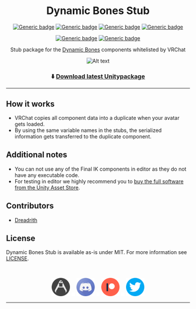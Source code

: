 <div align="center">

# Dynamic Bones Stub

[![Generic badge](https://img.shields.io/github/downloads/VRLabs/Dynamic-Bones-Stub/total?label=Downloads)](https://github.com/VRLabs/Dynamic-Bones-Stub/releases/latest)
[![Generic badge](https://img.shields.io/badge/License-MIT-informational.svg)](https://github.com/VRLabs/Dynamic-Bones-Stub/blob/main/LICENSE)
[![Generic badge](https://img.shields.io/badge/Unity-2019.4.31f1-lightblue.svg)](https://unity3d.com/unity/whats-new/2019.4.31)
[![Generic badge](https://img.shields.io/badge/SDK-AvatarSDK3-lightblue.svg)](https://vrchat.com/home/download)

[![Generic badge](https://img.shields.io/discord/706913824607043605?color=%237289da&label=DISCORD&logo=Discord&style=for-the-badge)](https://discord.vrlabs.dev/)
[![Generic badge](https://img.shields.io/endpoint.svg?url=https%3A%2F%2Fshieldsio-patreon.vercel.app%2Fapi%3Fusername%3Dvrlabs%26type%3Dpatrons&style=for-the-badge)](https://patreon.vrlabs.dev/)

Stub package for the [Dynamic Bones](https://assetstore.unity.com/packages/tools/animation/dynamic-bone-16743) components whitelisted by VRChat

![Alt text]()

### ⬇️ [Download latest Unitypackage](https://github.com/VRLabs/Dynamic-Bones-Stub/releases/latest)

<!-- 
### 📦 [Add to VRChat Creator Companion]() -->

</div>

---

## How it works

* VRChat copies all component data into a duplicate when your avatar gets loaded.
* By using the same variable names in the stubs, the serialized information gets transferred to the duplicate component.

## Additional notes

* You can not use any of the Final IK components in editor as they do not have any executable code.
* For testing in editor we highly recommend you to [buy the full software from the Unity Asset Store](https://assetstore.unity.com/packages/tools/animation/dynamic-bone-16743).

## Contributors

* [Dreadrith](https://github.com/Dreadrith)

## License

Dynamic Bones Stub is available as-is under MIT. For more information see [LICENSE](https://github.com/VRLabs/Dynamic-Bones-Stub/blob/main/LICENSE).

​

<div align="center">

[<img src="https://github.com/VRLabs/Resources/raw/main/Icons/VRLabs.png" width="50" height="50">](https://vrlabs.dev "VRLabs")
<img src="https://github.com/VRLabs/Resources/raw/main/Icons/Empty.png" width="10">
[<img src="https://github.com/VRLabs/Resources/raw/main/Icons/Discord.png" width="50" height="50">](https://discord.vrlabs.dev/ "VRLabs")
<img src="https://github.com/VRLabs/Resources/raw/main/Icons/Empty.png" width="10">
[<img src="https://github.com/VRLabs/Resources/raw/main/Icons/Patreon.png" width="50" height="50">](https://patreon.vrlabs.dev/ "VRLabs")
<img src="https://github.com/VRLabs/Resources/raw/main/Icons/Empty.png" width="10">
[<img src="https://github.com/VRLabs/Resources/raw/main/Icons/Twitter.png" width="50" height="50">](https://twitter.com/vrlabsdev "VRLabs")

</div>

---
